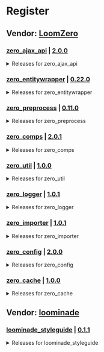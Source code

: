 # Register

## Vendor: [LoomZero](https://github.com/LoomZero?tab=repositories)

### [zero_ajax_api](https://github.com/LoomZero/zero_ajax_api) | [2.0.0](https://github.com/LoomZero/zero_ajax_api/releases/tag/2.0.0)
<details><summary>Releases for zero_ajax_api</summary>

- [version 2.0.0 - Drupal 10 support](https://github.com/LoomZero/zero_ajax_api/releases/tag/2.0.0)
- [version 1.2.0 - Update method `updateQuery` to allow set state](https://github.com/LoomZero/zero_ajax_api/releases/tag/1.2.0)
- [version 1.1.0 - add `request` method](https://github.com/LoomZero/zero_ajax_api/releases/tag/1.1.0)
- [version 1.0.1 - Support RenderableInterface in render](https://github.com/LoomZero/zero_ajax_api/releases/tag/1.0.1)
- [version 1.0.0 - Update plugin manager](https://github.com/LoomZero/zero_ajax_api/releases/tag/1.0.0)
- [version 0.2.0 - Add updateQuery function](https://github.com/LoomZero/zero_ajax_api/releases/tag/0.2.0)
- [version 0.1.2 - patch render function to consider parameter _format](https://github.com/LoomZero/zero_ajax_api/releases/tag/0.1.2)
- [version 0.1.1](https://github.com/LoomZero/zero_ajax_api/releases/tag/0.1.1)
- [version 0.1.0](https://github.com/LoomZero/zero_ajax_api/releases/tag/0.1.0)

</details>

### [zero_entitywrapper](https://github.com/LoomZero/zero_entitywrapper) | [0.22.0](https://github.com/LoomZero/zero_entitywrapper/releases/tag/0.22.0)
<details><summary>Releases for zero_entitywrapper</summary>

- [version 0.22.0 - Drupal 10 Support](https://github.com/LoomZero/zero_entitywrapper/releases/tag/0.22.0)
- [version 0.21.0 - add getUrl() support for file entity and D10 fix](https://github.com/LoomZero/zero_entitywrapper/releases/tag/0.21.0)
- [version 0.20.1 - add exception if no entity is loaded](https://github.com/LoomZero/zero_entitywrapper/releases/tag/0.20.1)
- [version 0.20.0 - Add ignore symbols to date range merged](https://github.com/LoomZero/zero_entitywrapper/releases/tag/0.20.0)
- [version 0.19.0 - fix field template](https://github.com/LoomZero/zero_entitywrapper/releases/tag/0.19.0)
- [version 0.18.2 - fix array methods from collections](https://github.com/LoomZero/zero_entitywrapper/releases/tag/0.18.2)
- [version 0.18.1 - add extractLinkData](https://github.com/LoomZero/zero_entitywrapper/releases/tag/0.18.1)
- [version 0.18.0 - Add sort input](https://github.com/LoomZero/zero_entitywrapper/releases/tag/0.18.0)
- [version 0.17.2 - preview fix for multiple paragraphs load](https://github.com/LoomZero/zero_entitywrapper/releases/tag/0.17.2)
- [version 0.17.1 - more support for empty collection and more](https://github.com/LoomZero/zero_entitywrapper/releases/tag/0.17.1)
- [version 0.17.0 - add support for view show all and always array return](https://github.com/LoomZero/zero_entitywrapper/releases/tag/0.17.0)
- [version 0.16.1 - getLink method use the label of an entity](https://github.com/LoomZero/zero_entitywrapper/releases/tag/0.16.1)
- [version 0.16.0 - add method to render items as elements](https://github.com/LoomZero/zero_entitywrapper/releases/tag/0.16.0)
- [version 0.15.7 - add auto include support for block_content (Layoutbuilder)](https://github.com/LoomZero/zero_entitywrapper/releases/tag/0.15.7)
- [version 0.15.6 - fix patch again](https://github.com/LoomZero/zero_entitywrapper/releases/tag/0.15.6)
- [version 0.15.5 - fix last patch](https://github.com/LoomZero/zero_entitywrapper/releases/tag/0.15.5)
- [version 0.15.4 - Performance Patch for multiple Entity Load](https://github.com/LoomZero/zero_entitywrapper/releases/tag/0.15.4)
- [version 0.15.3 - patch js for settings.js](https://github.com/LoomZero/zero_entitywrapper/releases/tag/0.15.3)
- [version 0.15.2 - added config method and remove jquery](https://github.com/LoomZero/zero_entitywrapper/releases/tag/0.15.2)
- [version 0.15.1 - add more deprecation messages and update config form](https://github.com/LoomZero/zero_entitywrapper/releases/tag/0.15.1)
- [version 0.15.0 - add ViewWrapper Url and Link method](https://github.com/LoomZero/zero_entitywrapper/releases/tag/0.15.0)
- [version 0.14.1 - change wrapper attribute key to element](https://github.com/LoomZero/zero_entitywrapper/releases/tag/0.14.1)
- [version 0.14.0 - Drupal 10 support](https://github.com/LoomZero/zero_entitywrapper/releases/tag/0.14.0)
- [version 0.13.2 - update media methods](https://github.com/LoomZero/zero_entitywrapper/releases/tag/0.13.2)
- [version 0.13.1 - Update RenderItemWrapper and deprecation log](https://github.com/LoomZero/zero_entitywrapper/releases/tag/0.13.1)
- [version 0.13.0 - add collection item wrapper functions](https://github.com/LoomZero/zero_entitywrapper/releases/tag/0.13.0)
- [version 0.12.1 - Allow empty fields for media & medias](https://github.com/LoomZero/zero_entitywrapper/releases/tag/0.12.1)
- [version 0.12.0 - Add intern media template](https://github.com/LoomZero/zero_entitywrapper/releases/tag/0.12.0)
- [version 0.11.6 - ViewWrapper::getResultMeta() division by zero](https://github.com/LoomZero/zero_entitywrapper/releases/tag/0.11.6)
- [version 0.11.5 - Fix undefined $wrapper in auto include](https://github.com/LoomZero/zero_entitywrapper/releases/tag/0.11.5)

</details>

### [zero_preprocess](https://github.com/LoomZero/zero_preprocess) | [0.11.0](https://github.com/LoomZero/zero_preprocess/releases/tag/0.11.0)
<details><summary>Releases for zero_preprocess</summary>

- [version 0.11.0 - Drupal 10 support](https://github.com/LoomZero/zero_preprocess/releases/tag/0.11.0)
- [version 0.10.0 - remove getKey method && add component feature](https://github.com/LoomZero/zero_preprocess/releases/tag/0.10.0)
- [version 0.9.4 - load settings only once in components](https://github.com/LoomZero/zero_preprocess/releases/tag/0.9.4)
- [version 0.9.3 - Update cookie dependency](https://github.com/LoomZero/zero_preprocess/releases/tag/0.9.3)
- [version 0.9.2 - transition with option initTime](https://github.com/LoomZero/zero_preprocess/releases/tag/0.9.2)
- [version 0.9.1 - Update transitions](https://github.com/LoomZero/zero_preprocess/releases/tag/0.9.1)
- [version 0.9.0 - transitions](https://github.com/LoomZero/zero_preprocess/releases/tag/0.9.0)
- [version 0.8.0 - breaking update `createTemplate`](https://github.com/LoomZero/zero_preprocess/releases/tag/0.8.0)
- [version 0.7.0 - Add theme builder functions](https://github.com/LoomZero/zero_preprocess/releases/tag/0.7.0)
- [version 0.6.1 - Attach function can not use the context](https://github.com/LoomZero/zero_preprocess/releases/tag/0.6.1)
- [version 0.6.0 - add js cookies support for components](https://github.com/LoomZero/zero_preprocess/releases/tag/0.6.0)
- [version 0.5.0 - Update ZeroComponent.js](https://github.com/LoomZero/zero_preprocess/releases/tag/0.5.0)
- [version 0.4.0](https://github.com/LoomZero/zero_preprocess/releases/tag/0.4.0)
- [version 0.3.0](https://github.com/LoomZero/zero_preprocess/releases/tag/0.3.0)
- [version 0.2.0](https://github.com/LoomZero/zero_preprocess/releases/tag/0.2.0)
- [version 0.1.2](https://github.com/LoomZero/zero_preprocess/releases/tag/0.1.2)
- [version 0.0.2](https://github.com/LoomZero/zero_preprocess/releases/tag/0.0.2)
- [version 0.0.1](https://github.com/LoomZero/zero_preprocess/releases/tag/0.0.1)

</details>

### [zero_comps](https://github.com/LoomZero/zero_comps) | [2.0.1](https://github.com/LoomZero/zero_comps/releases/tag/2.0.1)
<details><summary>Releases for zero_comps</summary>

- [version 2.0.1 - init update of filters](https://github.com/LoomZero/zero_comps/releases/tag/2.0.1)
- [version 2.0.0 - Drupal 10 support](https://github.com/LoomZero/zero_comps/releases/tag/2.0.0)
- [version 1.0.2 - fix versions](https://github.com/LoomZero/zero_comps/releases/tag/1.0.2)
- [version 1.0.1 - update theme builder](https://github.com/LoomZero/zero_comps/releases/tag/1.0.1)
- [version 1.0.0 - first release comp zero-view](https://github.com/LoomZero/zero_comps/releases/tag/1.0.0)

</details>

### [zero_util](https://github.com/LoomZero/zero_util) | [1.0.0](https://github.com/LoomZero/zero_util/releases/tag/1.0.0)
<details><summary>Releases for zero_util</summary>

- [version 1.0.0](https://github.com/LoomZero/zero_util/releases/tag/1.0.0)
- [version 0.1.0 - initial release](https://github.com/LoomZero/zero_util/releases/tag/0.1.0)

</details>

### [zero_logger](https://github.com/LoomZero/zero_logger) | [1.0.1](https://github.com/LoomZero/zero_logger/releases/tag/1.0.1)
<details><summary>Releases for zero_logger</summary>

- [version 1.0.1](https://github.com/LoomZero/zero_logger/releases/tag/1.0.1)
- [version 1.0.0 - First release](https://github.com/LoomZero/zero_logger/releases/tag/1.0.0)

</details>

### [zero_importer](https://github.com/LoomZero/zero_importer) | [1.0.1](https://github.com/LoomZero/zero_importer/releases/tag/1.0.1)
<details><summary>Releases for zero_importer</summary>

- [version 1.0.1](https://github.com/LoomZero/zero_importer/releases/tag/1.0.1)
- [version 1.0.0 - First release](https://github.com/LoomZero/zero_importer/releases/tag/1.0.0)

</details>

### [zero_config](https://github.com/LoomZero/zero_config) | [2.0.0](https://github.com/LoomZero/zero_config/releases/tag/2.0.0)
<details><summary>Releases for zero_config</summary>

- [version 2.0.0 - Cache Control](https://github.com/LoomZero/zero_config/releases/tag/2.0.0)
- [version 1.0.2 - fix managed files ](https://github.com/LoomZero/zero_config/releases/tag/1.0.2)
- [version 1.0.1 - Support managed_file](https://github.com/LoomZero/zero_config/releases/tag/1.0.1)
- [version 1.0.0 - First release](https://github.com/LoomZero/zero_config/releases/tag/1.0.0)

</details>

### [zero_cache](https://github.com/LoomZero/zero_cache) | [1.0.0](https://github.com/LoomZero/zero_cache/releases/tag/1.0.0)
<details><summary>Releases for zero_cache</summary>

- [version 1.0.0 - First release](https://github.com/LoomZero/zero_cache/releases/tag/1.0.0)

</details>


## Vendor: [loominade](https://github.com/loominade?tab=repositories)

### [loominade_styleguide](https://github.com/loominade/loominade_styleguide) | [0.1.1](https://github.com/loominade/loominade_styleguide/releases/tag/0.1.1)
<details><summary>Releases for loominade_styleguide</summary>

- [Here we go again](https://github.com/loominade/loominade_styleguide/releases/tag/0.1.1)

</details>


